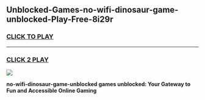 
## Unblocked-Games-no-wifi-dinosaur-game-unblocked-Play-Free-8i29r
<h3>
<a href="https://premium76.site?title=no-wifi-dinosaur-game-unblocked&ref=18A1">CLICK TO PLAY</a></h3>
<hr>

<h3>
<a href="https://premium76.site?title=no-wifi-dinosaur-game-unblocked&ref=18A1">CLICK 2 PLAY</a>
  
</h3>

<a href="https://premium76.site?title=no-wifi-dinosaur-game-unblocked&ref=18A1"><img src="https://clearcache.store/games.png"></a>


**no-wifi-dinosaur-game-unblocked games unblocked: Your Gateway to Fun and Accessible Online Gaming**
